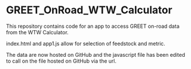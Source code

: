 # GREET_OnRoad_WTW_Calculator
This repository contains code for an app to access GREET on-road data from the WTW Calculator.


index.html and app1.js allow for selection of feedstock and metric.

The data are now hosted on GitHub and the javascript file has been edited to call on the file hosted on GitHub via the url.